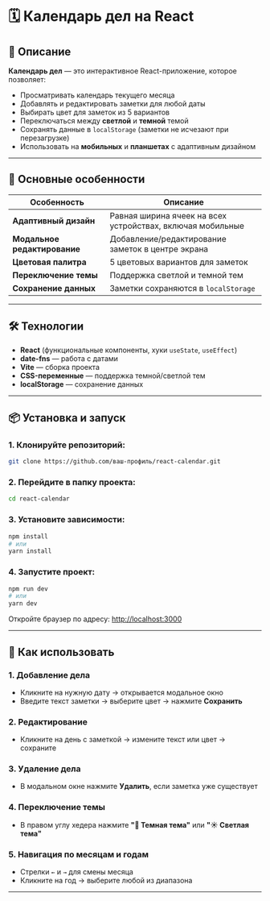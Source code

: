 # 🗓️ Календарь дел на React  

## 📝 Описание  
**Календарь дел** — это интерактивное React-приложение, которое позволяет:  
- Просматривать календарь текущего месяца  
- Добавлять и редактировать заметки для любой даты  
- Выбирать цвет для заметок из 5 вариантов  
- Переключаться между **светлой** и **темной** темой  
- Сохранять данные в `localStorage` (заметки не исчезают при перезагрузке)  
- Использовать на **мобильных** и **планшетах** с адаптивным дизайном  

---

## 🔧 Основные особенности  
| Особенность | Описание |
|------------|----------|
| **Адаптивный дизайн** | Равная ширина ячеек на всех устройствах, включая мобильные |
| **Модальное редактирование** | Добавление/редактирование заметок в центре экрана |
| **Цветовая палитра** | 5 цветовых вариантов для заметок |
| **Переключение темы** | Поддержка светлой и темной тем |
| **Сохранение данных** | Заметки сохраняются в `localStorage` |

---

## 🛠️ Технологии  
- **React** (функциональные компоненты, хуки `useState`, `useEffect`)  
- **date-fns** — работа с датами  
- **Vite** — сборка проекта  
- **CSS-переменные** — поддержка темной/светлой тем  
- **localStorage** — сохранение данных  
---

## 📦 Установка и запуск  

### 1. Клонируйте репозиторий:
```bash
git clone https://github.com/ваш-профиль/react-calendar.git
```

### 2. Перейдите в папку проекта:
```bash
cd react-calendar
```

### 3. Установите зависимости:
```bash
npm install
# или
yarn install
```

### 4. Запустите проект:
```bash
npm run dev
# или
yarn dev
```

Откройте браузер по адресу: [http://localhost:3000](http://localhost:3000)

---

## 🧩 Как использовать  

### 1. **Добавление дела**
- Кликните на нужную дату → открывается модальное окно  
- Введите текст заметки → выберите цвет → нажмите **Сохранить**

### 2. **Редактирование**
- Кликните на день с заметкой → измените текст или цвет → сохраните

### 3. **Удаление дела**
- В модальном окне нажмите **Удалить**, если заметка уже существует

### 4. **Переключение темы**
- В правом углу хедера нажмите **"🌙 Темная тема"** или **"☀️ Светлая тема"**

### 5. **Навигация по месяцам и годам**
- Стрелки `←` и `→` для смены месяца  
- Кликните на год → выберите любой из диапазона

---


